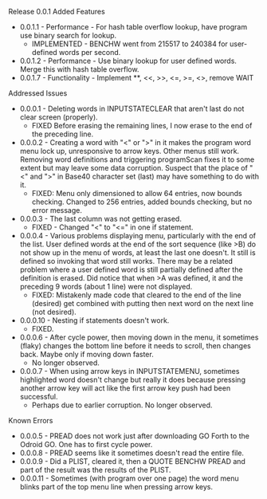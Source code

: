 Release 0.0.1
Added Features
- 0.0.1.1 - Performance - For hash table overflow lookup, have program use binary search for lookup. 
  - IMPLEMENTED - BENCHW went from 215517 to 240384 for user-defined words per second.
- 0.0.1.2 - Performance - Use binary lookup for user defined words.  Merge this with hash table overflow. 
- 0.0.1.7 - Functionality - Implement **, <<, >>, <=, >=, <>, remove WAIT 

Addressed Issues
- 0.0.0.1 - Deleting words in INPUTSTATECLEAR that aren't last do not clear screen (properly).
  - FIXED  Before erasing the remaining lines, I now erase to the end of the preceding line.
- 0.0.0.2 - Creating a word with "<" or ">" in it makes the program word menu lock up, unresponsive to arrow keys.  Other menus still work.  Removing word definitions and triggering programScan fixes it to some extent but may leave some data corruption.  Suspect that the place of "<" and ">" in Base40 character set (last) may have something to do with it.  
  - FIXED: Menu only dimensioned to allow 64 entries, now bounds checking.  Changed to 256 entries, added bounds checking, but no error message.
- 0.0.0.3 - The last column was not getting erased.
  - FIXED - Changed "<" to "<=" in one if statement.
- 0.0.0.4 - Various problems displaying menu, particularly with the end of the list.  User defined words at the end of the sort sequence (like >B) do not show up in the menu of words, at least the last one doesn't.  It still is defined so invoking that word still works.  There may be a related problem where a user defined word is still partially defined after the definition is erased.  Did notice that when >A was defined, it and the preceding 9 words (about 1 line) were not displayed.  
  - FIXED: Mistakenly made code that cleared to the end of the line (desired) get combined with putting then next word on the next line (not desired). 
- 0.0.0.10 - Nesting if statements doesn't work.
  - FIXED.
- 0.0.0.6 - After cycle power, then moving down in the menu, it sometimes (flaky) changes the bottom line before it needs to scroll, then changes back.  Maybe only if moving down faster.
  - No longer observed.
- 0.0.0.7 - When using arrow keys in INPUTSTATEMENU, sometimes highlighted word doesn't change but really it does because pressing another arrow key will act like the first arrow key push had been successful.  
  - Perhaps due to earlier corruption.  No longer observed.

Known Errors
- 0.0.0.5 - PREAD does not work just after downloading GO Forth to the Odroid GO.  One has to first cycle power.
- 0.0.0.8 - PREAD seems like it sometimes doesn't read the entire file.
- 0.0.0.9 - Did a PLIST, cleared it, then a QUOTE BENCHW PREAD and part of the result was the results of the PLIST.
- 0.0.0.11 - Sometimes (with program over one page) the word menu blinks part of the top menu line when
pressing arrow keys.